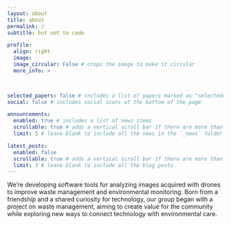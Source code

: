 ```yaml
---
layout: about
title: about
permalink: /
subtitle: but not to code

profile:
  align: right
  image: 
  image_circular: False # crops the image to make it circular
  more_info: >
    


selected_papers: false # includes a list of papers marked as "selected={true}"
social: false # includes social icons at the bottom of the page

announcements:
  enabled: true # includes a list of news items
  scrollable: true # adds a vertical scroll bar if there are more than 3 news items
  limit: 5 # leave blank to include all the news in the `_news` folder

latest_posts:
  enabled: false
  scrollable: true # adds a vertical scroll bar if there are more than 3 new posts items
  limit: 3 # leave blank to include all the blog posts
---
```



<section class="about-section">
  <div class="about-text">
    <p>
	We’re developing software tools for analyzing images acquired with drones to improve waste management and 	environmental 	monitoring.  
	Born from a friendship and a shared curiosity for technology, our group began with a project on waste management, 	aiming to create value for the community while exploring new ways to connect technology with environmental care.
    </p>
  </div>
</section>
